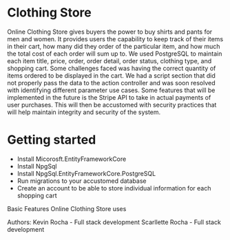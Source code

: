 # Clothing Store

Online Clothing Store gives buyers the power to buy shirts and pants for men and women. It provides users the capability to keep track of their items in their cart, how many did they order of the particular item, and how much the total cost of each order will sum up to. We used PostgreSQL to maintain each item title, price, order, order detail, order status, clothing type, and shopping cart. Some challenges faced was having the correct quantity of items ordered to be displayed in the cart. We had a script section that did not properly pass the data to the action controller and was soon resolved with identifying different parameter use cases. Some features that will be implemented in the future is the Stripe API to take in actual payments of user purchases. This will then be accustomed with security practices that will help maintain integrity and security of the system. 

# Getting started
* Install Micorosft.EntityFrameworkCore
* Install NpgSql
* Install NpgSql.EntityFrameworkCore.PostgreSQL
* Run migrations to your accustomed database
* Create an account to be able to store individual information for each shopping cart

Basic Features
Online Clothing Store uses 


Authors:
Kevin Rocha - Full stack development
Scarllette Rocha - Full stack development
